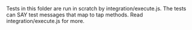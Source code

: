 Tests in this folder are run in scratch by integration/execute.js. The tests can SAY test messages that map to tap methods. Read integration/execute.js for more.
